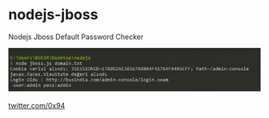 # nodejs-jboss

Nodejs Jboss Default Password Checker

<img src=https://raw.githubusercontent.com/antichown/nodejs-jboss/master/nodejs.png>
<br><br>
<a href="http://twitter.com/0x94">twitter.com/0x94</a>
